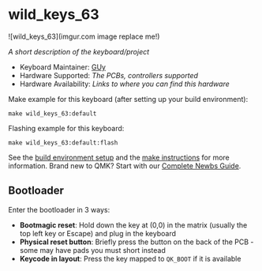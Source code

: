 # wild_keys_63

![wild_keys_63](imgur.com image replace me!)

*A short description of the keyboard/project*

* Keyboard Maintainer: [GUy](https://github.com/Whiffyboi)
* Hardware Supported: *The PCBs, controllers supported*
* Hardware Availability: *Links to where you can find this hardware*

Make example for this keyboard (after setting up your build environment):

    make wild_keys_63:default

Flashing example for this keyboard:

    make wild_keys_63:default:flash

See the [build environment setup](https://docs.qmk.fm/#/getting_started_build_tools) and the [make instructions](https://docs.qmk.fm/#/getting_started_make_guide) for more information. Brand new to QMK? Start with our [Complete Newbs Guide](https://docs.qmk.fm/#/newbs).

## Bootloader

Enter the bootloader in 3 ways:

* **Bootmagic reset**: Hold down the key at (0,0) in the matrix (usually the top left key or Escape) and plug in the keyboard
* **Physical reset button**: Briefly press the button on the back of the PCB - some may have pads you must short instead
* **Keycode in layout**: Press the key mapped to `QK_BOOT` if it is available
